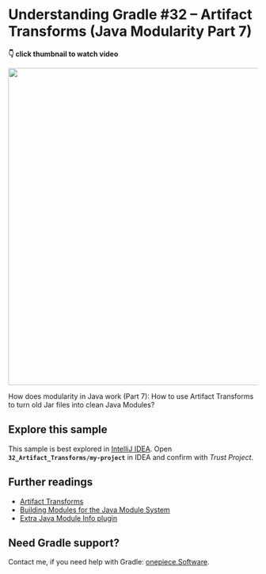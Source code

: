 # Understanding Gradle #32 – Artifact Transforms (Java Modularity Part 7)

**👇 click thumbnail to watch video**

[<img src="https://onepiecesoftware.github.io/img/videos/32.png" width="640">](https://www.youtube.com/watch?v=T9U0BOlVc-c&list=PLWQK2ZdV4Yl2k2OmC_gsjDpdIBTN0qqkE)

How does modularity in Java work (Part 7): How to use Artifact Transforms to turn old Jar files into clean Java Modules?

## Explore this sample

This sample is best explored in [IntelliJ IDEA](https://www.jetbrains.com/idea/download).
Open **`32_Artifact_Transforms/my-project`** in IDEA and confirm with _Trust Project_.

## Further readings

* [Artifact Transforms](https://docs.gradle.org/current/userguide/artifact_transforms.html)
* [Building Modules for the Java Module System](https://docs.gradle.org/current/userguide/java_library_plugin.html#sec:java_library_modular)
* [Extra Java Module Info plugin](https://github.com/gradlex-org/extra-java-module-info)

## Need Gradle support?

Contact me, if you need help with Gradle: [onepiece.Software](https://onepiece.software).

